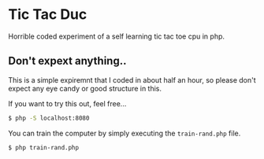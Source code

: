 # Tic Tac Duc

Horrible coded experiment of a self learning tic tac toe cpu in php.

## Don't expext anything..

This is a simple expiremnt that I coded in about half an hour, so please don't expect any eye candy or good structure in this.

If you want to try this out, feel free...

```bash
$ php -S localhost:8080
```

You can train the computer by simply executing the `train-rand.php` file.

```bash
$ php train-rand.php
```